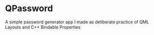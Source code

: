 # QPassword
A simple password generator app I made as deliberate practice of QML Layouts and C++ Bindable Properties
